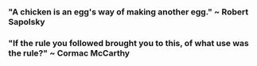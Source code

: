 ### "A chicken is an egg's way of making another egg."  ~ Robert Sapolsky <br>

### "If the rule you followed brought you to this, of what use was the rule?" ~ Cormac McCarthy <br>

<!--
-->
